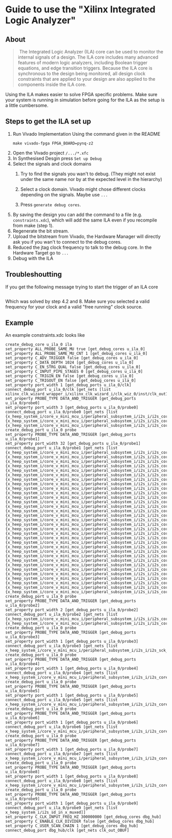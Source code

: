 # Guide to use the "Xilinx Integrated Logic Analyzer" 
## About
> The Integrated Logic Analyzer (ILA) core can be used to monitor the internal signals of a design. The ILA core includes many advanced features of modern logic analyzers, including Boolean trigger equations, and edge transition triggers. Because the ILA core is synchronous to the design being monitored, all design clock constraints that are applied to your design are also applied to the components inside the ILA core.

Using the ILA makes easier to solve FPGA specific problems. Make sure your system is running in simulation before going for the ILA as the setup is a little cumbersome.

## Steps to get the ILA set up

1. Run Vivado Implementation
    Using the command given in the README
    ```
    make vivado-fpga FPGA_BOARD=pynq-z2
    ```
2. Open the Vivado project `/.../*.xfc`
3. In Synthesised Desgin press `Set up Debug`
4. Select the signals and clock domains
   1. Try to find the signals you wan't to debug. (They might not exist under the same name nor by at the expected level in the hierarchy)

   2. Select a clock domain. Vivado might chose different clocks depending on the signals. Maybe use `...`
   3. Press `generate debug cores`.
5. By saving the design you can add the command to a file (e.g. `constraints.xdc`), which will add the same ILA even if you recompile from make (step 1).
6. Regenerate the bit stream.
7. Upload the bitstream from Vivado, the Hardware Manager will directly ask you if you wan't to connect to the debug cores.
8. Reduced the jtag clock frequency to talk to the debug core. In the Hardware Target go to `...`
9. Debug with the ILA


## Troubleshoutting
If you get the following message trying to start the trigger of an ILA core
```

```

Which was solved by step 4.2 and 8. Make sure you selected a valid frequency for your clock and a valid "free running" clock source. 



## Example
An example constraints.xdc looks like
```
create_debug_core u_ila_0 ila
set_property ALL_PROBE_SAME_MU true [get_debug_cores u_ila_0]
set_property ALL_PROBE_SAME_MU_CNT 1 [get_debug_cores u_ila_0]
set_property C_ADV_TRIGGER false [get_debug_cores u_ila_0]
set_property C_DATA_DEPTH 1024 [get_debug_cores u_ila_0]
set_property C_EN_STRG_QUAL false [get_debug_cores u_ila_0]
set_property C_INPUT_PIPE_STAGES 0 [get_debug_cores u_ila_0]
set_property C_TRIGIN_EN false [get_debug_cores u_ila_0]
set_property C_TRIGOUT_EN false [get_debug_cores u_ila_0]
set_property port_width 1 [get_debug_ports u_ila_0/clk]
connect_debug_port u_ila_0/clk [get_nets [list xilinx_clk_wizard_wrapper_i/xilinx_clk_wizard_i/clk_wiz_0/inst/clk_out1]]
set_property PROBE_TYPE DATA_AND_TRIGGER [get_debug_ports u_ila_0/probe0]
set_property port_width 3 [get_debug_ports u_ila_0/probe0]
connect_debug_port u_ila_0/probe0 [get_nets [list {x_heep_system_i/core_v_mini_mcu_i/peripheral_subsystem_i/i2s_i/i2s_core_i/i2s_rx_channel_i/r_count_bit_reg[0]} {x_heep_system_i/core_v_mini_mcu_i/peripheral_subsystem_i/i2s_i/i2s_core_i/i2s_rx_channel_i/r_count_bit_reg[1]} {x_heep_system_i/core_v_mini_mcu_i/peripheral_subsystem_i/i2s_i/i2s_core_i/i2s_rx_channel_i/r_count_bit_reg[2]}]]
create_debug_port u_ila_0 probe
set_property PROBE_TYPE DATA_AND_TRIGGER [get_debug_ports u_ila_0/probe1]
set_property port_width 32 [get_debug_ports u_ila_0/probe1]
connect_debug_port u_ila_0/probe1 [get_nets [list {x_heep_system_i/core_v_mini_mcu_i/peripheral_subsystem_i/i2s_i/i2s_core_i/i2s_rx_channel_i/r_shadow_reg[31]_0[0]} {x_heep_system_i/core_v_mini_mcu_i/peripheral_subsystem_i/i2s_i/i2s_core_i/i2s_rx_channel_i/r_shadow_reg[31]_0[1]} {x_heep_system_i/core_v_mini_mcu_i/peripheral_subsystem_i/i2s_i/i2s_core_i/i2s_rx_channel_i/r_shadow_reg[31]_0[2]} {x_heep_system_i/core_v_mini_mcu_i/peripheral_subsystem_i/i2s_i/i2s_core_i/i2s_rx_channel_i/r_shadow_reg[31]_0[3]} {x_heep_system_i/core_v_mini_mcu_i/peripheral_subsystem_i/i2s_i/i2s_core_i/i2s_rx_channel_i/r_shadow_reg[31]_0[4]} {x_heep_system_i/core_v_mini_mcu_i/peripheral_subsystem_i/i2s_i/i2s_core_i/i2s_rx_channel_i/r_shadow_reg[31]_0[5]} {x_heep_system_i/core_v_mini_mcu_i/peripheral_subsystem_i/i2s_i/i2s_core_i/i2s_rx_channel_i/r_shadow_reg[31]_0[6]} {x_heep_system_i/core_v_mini_mcu_i/peripheral_subsystem_i/i2s_i/i2s_core_i/i2s_rx_channel_i/r_shadow_reg[31]_0[7]} {x_heep_system_i/core_v_mini_mcu_i/peripheral_subsystem_i/i2s_i/i2s_core_i/i2s_rx_channel_i/r_shadow_reg[31]_0[8]} {x_heep_system_i/core_v_mini_mcu_i/peripheral_subsystem_i/i2s_i/i2s_core_i/i2s_rx_channel_i/r_shadow_reg[31]_0[9]} {x_heep_system_i/core_v_mini_mcu_i/peripheral_subsystem_i/i2s_i/i2s_core_i/i2s_rx_channel_i/r_shadow_reg[31]_0[10]} {x_heep_system_i/core_v_mini_mcu_i/peripheral_subsystem_i/i2s_i/i2s_core_i/i2s_rx_channel_i/r_shadow_reg[31]_0[11]} {x_heep_system_i/core_v_mini_mcu_i/peripheral_subsystem_i/i2s_i/i2s_core_i/i2s_rx_channel_i/r_shadow_reg[31]_0[12]} {x_heep_system_i/core_v_mini_mcu_i/peripheral_subsystem_i/i2s_i/i2s_core_i/i2s_rx_channel_i/r_shadow_reg[31]_0[13]} {x_heep_system_i/core_v_mini_mcu_i/peripheral_subsystem_i/i2s_i/i2s_core_i/i2s_rx_channel_i/r_shadow_reg[31]_0[14]} {x_heep_system_i/core_v_mini_mcu_i/peripheral_subsystem_i/i2s_i/i2s_core_i/i2s_rx_channel_i/r_shadow_reg[31]_0[15]} {x_heep_system_i/core_v_mini_mcu_i/peripheral_subsystem_i/i2s_i/i2s_core_i/i2s_rx_channel_i/r_shadow_reg[31]_0[16]} {x_heep_system_i/core_v_mini_mcu_i/peripheral_subsystem_i/i2s_i/i2s_core_i/i2s_rx_channel_i/r_shadow_reg[31]_0[17]} {x_heep_system_i/core_v_mini_mcu_i/peripheral_subsystem_i/i2s_i/i2s_core_i/i2s_rx_channel_i/r_shadow_reg[31]_0[18]} {x_heep_system_i/core_v_mini_mcu_i/peripheral_subsystem_i/i2s_i/i2s_core_i/i2s_rx_channel_i/r_shadow_reg[31]_0[19]} {x_heep_system_i/core_v_mini_mcu_i/peripheral_subsystem_i/i2s_i/i2s_core_i/i2s_rx_channel_i/r_shadow_reg[31]_0[20]} {x_heep_system_i/core_v_mini_mcu_i/peripheral_subsystem_i/i2s_i/i2s_core_i/i2s_rx_channel_i/r_shadow_reg[31]_0[21]} {x_heep_system_i/core_v_mini_mcu_i/peripheral_subsystem_i/i2s_i/i2s_core_i/i2s_rx_channel_i/r_shadow_reg[31]_0[22]} {x_heep_system_i/core_v_mini_mcu_i/peripheral_subsystem_i/i2s_i/i2s_core_i/i2s_rx_channel_i/r_shadow_reg[31]_0[23]} {x_heep_system_i/core_v_mini_mcu_i/peripheral_subsystem_i/i2s_i/i2s_core_i/i2s_rx_channel_i/r_shadow_reg[31]_0[24]} {x_heep_system_i/core_v_mini_mcu_i/peripheral_subsystem_i/i2s_i/i2s_core_i/i2s_rx_channel_i/r_shadow_reg[31]_0[25]} {x_heep_system_i/core_v_mini_mcu_i/peripheral_subsystem_i/i2s_i/i2s_core_i/i2s_rx_channel_i/r_shadow_reg[31]_0[26]} {x_heep_system_i/core_v_mini_mcu_i/peripheral_subsystem_i/i2s_i/i2s_core_i/i2s_rx_channel_i/r_shadow_reg[31]_0[27]} {x_heep_system_i/core_v_mini_mcu_i/peripheral_subsystem_i/i2s_i/i2s_core_i/i2s_rx_channel_i/r_shadow_reg[31]_0[28]} {x_heep_system_i/core_v_mini_mcu_i/peripheral_subsystem_i/i2s_i/i2s_core_i/i2s_rx_channel_i/r_shadow_reg[31]_0[29]} {x_heep_system_i/core_v_mini_mcu_i/peripheral_subsystem_i/i2s_i/i2s_core_i/i2s_rx_channel_i/r_shadow_reg[31]_0[30]} {x_heep_system_i/core_v_mini_mcu_i/peripheral_subsystem_i/i2s_i/i2s_core_i/i2s_rx_channel_i/r_shadow_reg[31]_0[31]}]]
create_debug_port u_ila_0 probe
set_property PROBE_TYPE DATA_AND_TRIGGER [get_debug_ports u_ila_0/probe2]
set_property port_width 2 [get_debug_ports u_ila_0/probe2]
connect_debug_port u_ila_0/probe2 [get_nets [list {x_heep_system_i/core_v_mini_mcu_i/peripheral_subsystem_i/i2s_i/i2s_core_i/i2s_rx_channel_i/r_count_bit_reg[4]_0[0]} {x_heep_system_i/core_v_mini_mcu_i/peripheral_subsystem_i/i2s_i/i2s_core_i/i2s_rx_channel_i/r_count_bit_reg[4]_0[1]}]]
create_debug_port u_ila_0 probe
set_property PROBE_TYPE DATA_AND_TRIGGER [get_debug_ports u_ila_0/probe3]
set_property port_width 1 [get_debug_ports u_ila_0/probe3]
connect_debug_port u_ila_0/probe3 [get_nets [list x_heep_system_i/core_v_mini_mcu_i/peripheral_subsystem_i/i2s_i/i2s_sck_out_x]]
create_debug_port u_ila_0 probe
set_property PROBE_TYPE DATA_AND_TRIGGER [get_debug_ports u_ila_0/probe4]
set_property port_width 1 [get_debug_ports u_ila_0/probe4]
connect_debug_port u_ila_0/probe4 [get_nets [list x_heep_system_i/core_v_mini_mcu_i/peripheral_subsystem_i/i2s_i/i2s_core_i/i2s_rx_channel_i/ws]]
create_debug_port u_ila_0 probe
set_property PROBE_TYPE DATA_AND_TRIGGER [get_debug_ports u_ila_0/probe5]
set_property port_width 1 [get_debug_ports u_ila_0/probe5]
connect_debug_port u_ila_0/probe5 [get_nets [list x_heep_system_i/core_v_mini_mcu_i/peripheral_subsystem_i/i2s_i/i2s_core_i/i2s_rx_channel_i/r_started]]
create_debug_port u_ila_0 probe
set_property PROBE_TYPE DATA_AND_TRIGGER [get_debug_ports u_ila_0/probe6]
set_property port_width 1 [get_debug_ports u_ila_0/probe6]
connect_debug_port u_ila_0/probe6 [get_nets [list x_heep_system_i/core_v_mini_mcu_i/peripheral_subsystem_i/i2s_i/i2s_core_i/i2s_rx_channel_i/r_started_dly]]
create_debug_port u_ila_0 probe
set_property PROBE_TYPE DATA_AND_TRIGGER [get_debug_ports u_ila_0/probe7]
set_property port_width 1 [get_debug_ports u_ila_0/probe7]
connect_debug_port u_ila_0/probe7 [get_nets [list x_heep_system_i/core_v_mini_mcu_i/peripheral_subsystem_i/i2s_i/i2s_core_i/i2s_rx_channel_i/data_rx_dc_valid]]
create_debug_port u_ila_0 probe
set_property PROBE_TYPE DATA_AND_TRIGGER [get_debug_ports u_ila_0/probe8]
set_property port_width 1 [get_debug_ports u_ila_0/probe8]
connect_debug_port u_ila_0/probe8 [get_nets [list x_heep_system_i/core_v_mini_mcu_i/peripheral_subsystem_i/i2s_i/i2s_core_i/i2s_rx_channel_i/r_ws_old]]
create_debug_port u_ila_0 probe
set_property PROBE_TYPE DATA_AND_TRIGGER [get_debug_ports u_ila_0/probe9]
set_property port_width 1 [get_debug_ports u_ila_0/probe9]
connect_debug_port u_ila_0/probe9 [get_nets [list x_heep_system_i/i2s_sd_in_x_muxed]]
set_property C_CLK_INPUT_FREQ_HZ 300000000 [get_debug_cores dbg_hub]
set_property C_ENABLE_CLK_DIVIDER false [get_debug_cores dbg_hub]
set_property C_USER_SCAN_CHAIN 1 [get_debug_cores dbg_hub]
connect_debug_port dbg_hub/clk [get_nets clk_out_OBUF]

```
